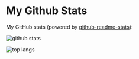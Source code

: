 # My Github Stats

My GitHub stats (powered by [github-readme-stats](https://github.com/anuraghazra/github-readme-stats)):

![github stats](https://github-readme-stats.vercel.app/api?username=Namfah01&show_icons=true&hide_title=true&hide_border=true)

![top langs](https://github-readme-stats.vercel.app/api/top-langs/?username=Namfah01&layout=compact&hide_border=true)
